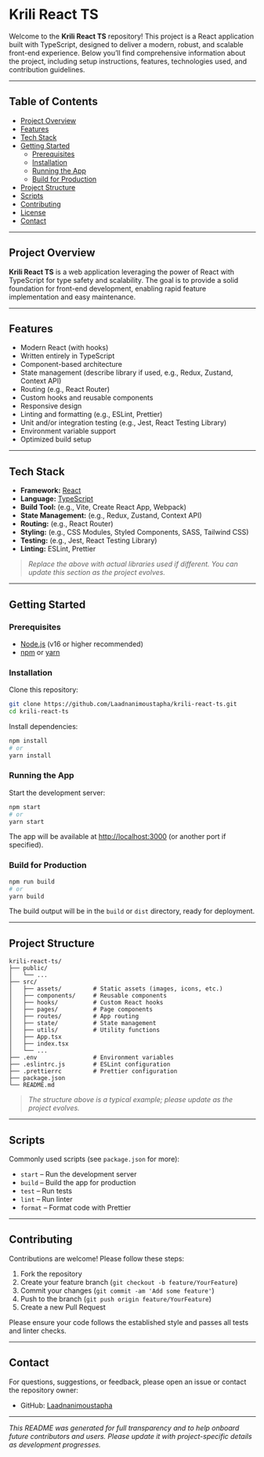 # Krili React TS

Welcome to the **Krili React TS** repository! This project is a React application built with TypeScript, designed to deliver a modern, robust, and scalable front-end experience. Below you’ll find comprehensive information about the project, including setup instructions, features, technologies used, and contribution guidelines.

---

## Table of Contents

- [Project Overview](#project-overview)
- [Features](#features)
- [Tech Stack](#tech-stack)
- [Getting Started](#getting-started)
  - [Prerequisites](#prerequisites)
  - [Installation](#installation)
  - [Running the App](#running-the-app)
  - [Build for Production](#build-for-production)
- [Project Structure](#project-structure)
- [Scripts](#scripts)
- [Contributing](#contributing)
- [License](#license)
- [Contact](#contact)

---

## Project Overview

**Krili React TS** is a web application leveraging the power of React with TypeScript for type safety and scalability. The goal is to provide a solid foundation for front-end development, enabling rapid feature implementation and easy maintenance.

---

## Features

- Modern React (with hooks)
- Written entirely in TypeScript
- Component-based architecture
- State management (describe library if used, e.g., Redux, Zustand, Context API)
- Routing (e.g., React Router)
- Custom hooks and reusable components
- Responsive design
- Linting and formatting (e.g., ESLint, Prettier)
- Unit and/or integration testing (e.g., Jest, React Testing Library)
- Environment variable support
- Optimized build setup

---

## Tech Stack

- **Framework:** [React](https://reactjs.org/)
- **Language:** [TypeScript](https://www.typescriptlang.org/)
- **Build Tool:** (e.g., Vite, Create React App, Webpack)  
- **State Management:** (e.g., Redux, Zustand, Context API)  
- **Routing:** (e.g., React Router)  
- **Styling:** (e.g., CSS Modules, Styled Components, SASS, Tailwind CSS)  
- **Testing:** (e.g., Jest, React Testing Library)  
- **Linting:** ESLint, Prettier

> _Replace the above with actual libraries used if different. You can update this section as the project evolves._

---

## Getting Started

### Prerequisites

- [Node.js](https://nodejs.org/) (v16 or higher recommended)
- [npm](https://www.npmjs.com/) or [yarn](https://yarnpkg.com/)

### Installation

Clone this repository:

```sh
git clone https://github.com/Laadnanimoustapha/krili-react-ts.git
cd krili-react-ts
```

Install dependencies:

```sh
npm install
# or
yarn install
```

### Running the App

Start the development server:

```sh
npm start
# or
yarn start
```

The app will be available at [http://localhost:3000](http://localhost:3000) (or another port if specified).

### Build for Production

```sh
npm run build
# or
yarn build
```

The build output will be in the `build` or `dist` directory, ready for deployment.

---

## Project Structure

```
krili-react-ts/
├── public/
│   └── ...
├── src/
│   ├── assets/         # Static assets (images, icons, etc.)
│   ├── components/     # Reusable components
│   ├── hooks/          # Custom React hooks
│   ├── pages/          # Page components
│   ├── routes/         # App routing
│   ├── state/          # State management
│   ├── utils/          # Utility functions
│   ├── App.tsx
│   ├── index.tsx
│   └── ...
├── .env                # Environment variables
├── .eslintrc.js        # ESLint configuration
├── .prettierrc         # Prettier configuration
├── package.json
└── README.md
```

> _The structure above is a typical example; please update as the project evolves._

---

## Scripts

Commonly used scripts (see `package.json` for more):

- `start` – Run the development server
- `build` – Build the app for production
- `test` – Run tests
- `lint` – Run linter
- `format` – Format code with Prettier

---

## Contributing

Contributions are welcome! Please follow these steps:

1. Fork the repository
2. Create your feature branch (`git checkout -b feature/YourFeature`)
3. Commit your changes (`git commit -am 'Add some feature'`)
4. Push to the branch (`git push origin feature/YourFeature`)
5. Create a new Pull Request

Please ensure your code follows the established style and passes all tests and linter checks.

---


## Contact

For questions, suggestions, or feedback, please open an issue or contact the repository owner:

- GitHub: [Laadnanimoustapha](https://github.com/Laadnanimoustapha)

---

_This README was generated for full transparency and to help onboard future contributors and users. Please update it with project-specific details as development progresses._
